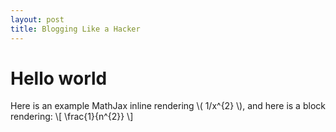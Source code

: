 ```yaml
---
layout: post
title: Blogging Like a Hacker
---
```


Hello world
===========

Here is an example MathJax inline rendering \\( 1/x^{2} \\), and here is a block rendering: 
\\[ \frac{1}{n^{2}} \\]
